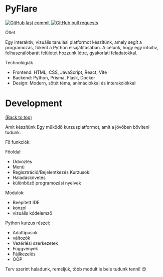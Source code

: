
# PyFlare

[![GitHub last commit](https://img.shields.io/github/last-commit/navendu-pottekkat/awesome-readme)](https://img.shields.io/github/last-commit/navendu-pottekkat/awesome-readme)
[![GitHub pull requests](https://img.shields.io/github/issues-pr/navendu-pottekkat/awesome-readme)](https://img.shields.io/github/issues-pr/navendu-pottekkat/awesome-readme)

Ötlet

Egy interaktív, vizuális tanulási platformot készítünk, amely segít a programozás, főként a Python elsajátításában. A célunk, hogy egy intuitív, felhasználóbarát felületet hozzunk létre, gyakorlati feladatokkal.

Technológiák
- Frontend: HTML, CSS, JavaScript, React, Vite
- Backend: Python, Prisma, Flask, Docker
- Design: Modern, sötét téma, animációkkal és interakciókkal

# Development
[(Back to top)](#table-of-contents)

Amit készítünk
Egy működő kurzusplatformot, amit a jövőben bővíteni tudunk.

Fő funkciók:

Főoldal: 
- Üdvözlés
- Menü
- Regisztráció/Bejelentkezés
Kurzusok: 
- Haladáskövetés
- különböző programozási nyelvek

Modulok: 
- Beépített IDE
- konzol
- vizuális kódelemző

Python kurzus részei:
- Adattípusok
- változók
- Vezérlési szerkezetek
- Függvények
- Fájlkezelés
- OOP

Terv szerint haladunk, reméljük, több modult is bele tudunk tenni! 😊


